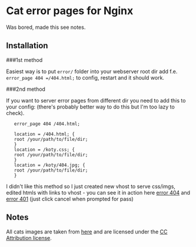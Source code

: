 Cat error pages for Nginx
=========================


Was bored, made this see notes.


Installation
----------

###1st method


Easiest way is to put ```error/``` folder into your webserver root dir add f.e. ```error_page 404 =/404.html;``` to config, restart and it should work.

###2nd method


If you want to server error pages from different dir you need to add this to your config: (there's probably better way to do this but I'm too lazy to check).

```
   error_page 404 /404.html;

   location = /404.html; {
   root /your/path/to/file/dir;
   }
   location = /koty.css; { 
   root /your/path/to/file/dir; 
   }
   location = /koty/404.jpg; {
   root /your/path/to/file/dir;
   }
```

I didn't like this method so I just created new vhost to serve css/imgs, edited htmls with links to vhost - you can see it in action here [error 404](http://img.nekomimi.pl/404) and [error 401](http://img.nekomimi.pl/test) (just click cancel when prompted for pass)

Notes
-----

All cats images are taken from [here](https://secure.flickr.com/photos/girliemac/sets/72157628409467125/) and are licensed under the [CC Attribution license](https://creativecommons.org/licenses/by/2.0/deed.en).